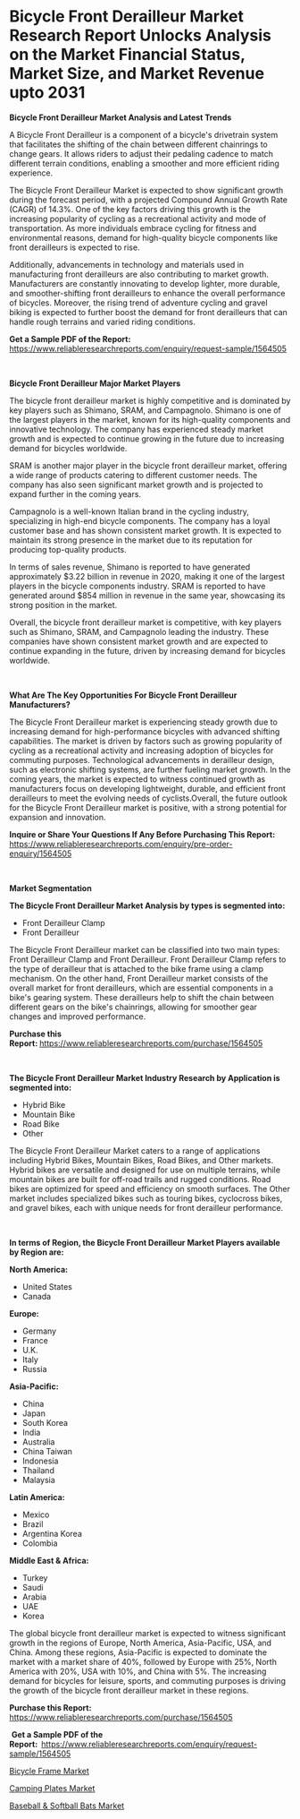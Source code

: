 <p><h1>Bicycle Front Derailleur Market Research Report Unlocks Analysis on the Market Financial Status, Market Size, and Market Revenue upto 2031</h1></p><p><strong>Bicycle Front Derailleur Market Analysis and Latest Trends</strong></p>
<p><p>A Bicycle Front Derailleur is a component of a bicycle's drivetrain system that facilitates the shifting of the chain between different chainrings to change gears. It allows riders to adjust their pedaling cadence to match different terrain conditions, enabling a smoother and more efficient riding experience.</p><p>The Bicycle Front Derailleur Market is expected to show significant growth during the forecast period, with a projected Compound Annual Growth Rate (CAGR) of 14.3%. One of the key factors driving this growth is the increasing popularity of cycling as a recreational activity and mode of transportation. As more individuals embrace cycling for fitness and environmental reasons, demand for high-quality bicycle components like front derailleurs is expected to rise.</p><p>Additionally, advancements in technology and materials used in manufacturing front derailleurs are also contributing to market growth. Manufacturers are constantly innovating to develop lighter, more durable, and smoother-shifting front derailleurs to enhance the overall performance of bicycles. Moreover, the rising trend of adventure cycling and gravel biking is expected to further boost the demand for front derailleurs that can handle rough terrains and varied riding conditions.</p></p>
<p><strong>Get a Sample PDF of the Report:&nbsp;</strong> <a href="https://www.reliableresearchreports.com/enquiry/request-sample/1564505">https://www.reliableresearchreports.com/enquiry/request-sample/1564505</a></p>
<p>&nbsp;</p>
<p><strong>Bicycle Front Derailleur Major Market Players</strong></p>
<p><p>The bicycle front derailleur market is highly competitive and is dominated by key players such as Shimano, SRAM, and Campagnolo. Shimano is one of the largest players in the market, known for its high-quality components and innovative technology. The company has experienced steady market growth and is expected to continue growing in the future due to increasing demand for bicycles worldwide.</p><p>SRAM is another major player in the bicycle front derailleur market, offering a wide range of products catering to different customer needs. The company has also seen significant market growth and is projected to expand further in the coming years.</p><p>Campagnolo is a well-known Italian brand in the cycling industry, specializing in high-end bicycle components. The company has a loyal customer base and has shown consistent market growth. It is expected to maintain its strong presence in the market due to its reputation for producing top-quality products.</p><p>In terms of sales revenue, Shimano is reported to have generated approximately $3.22 billion in revenue in 2020, making it one of the largest players in the bicycle components industry. SRAM is reported to have generated around $854 million in revenue in the same year, showcasing its strong position in the market.</p><p>Overall, the bicycle front derailleur market is competitive, with key players such as Shimano, SRAM, and Campagnolo leading the industry. These companies have shown consistent market growth and are expected to continue expanding in the future, driven by increasing demand for bicycles worldwide.</p></p>
<p>&nbsp;</p>
<p><strong>What Are The Key Opportunities For Bicycle Front Derailleur Manufacturers?</strong></p>
<p><p>The Bicycle Front Derailleur market is experiencing steady growth due to increasing demand for high-performance bicycles with advanced shifting capabilities. The market is driven by factors such as growing popularity of cycling as a recreational activity and increasing adoption of bicycles for commuting purposes. Technological advancements in derailleur design, such as electronic shifting systems, are further fueling market growth. In the coming years, the market is expected to witness continued growth as manufacturers focus on developing lightweight, durable, and efficient front derailleurs to meet the evolving needs of cyclists.Overall, the future outlook for the Bicycle Front Derailleur market is positive, with a strong potential for expansion and innovation.</p></p>
<p><strong>Inquire or Share Your Questions If Any Before Purchasing This Report:</strong> <a href="https://www.reliableresearchreports.com/enquiry/pre-order-enquiry/1564505">https://www.reliableresearchreports.com/enquiry/pre-order-enquiry/1564505</a></p>
<p>&nbsp;</p>
<p><strong>Market Segmentation</strong></p>
<p><strong>The Bicycle Front Derailleur Market Analysis by types is segmented into:</strong></p>
<p><ul><li>Front Derailleur Clamp</li><li>Front Derailleur</li></ul></p>
<p><p>The Bicycle Front Derailleur market can be classified into two main types: Front Derailleur Clamp and Front Derailleur. Front Derailleur Clamp refers to the type of derailleur that is attached to the bike frame using a clamp mechanism. On the other hand, Front Derailleur market consists of the overall market for front derailleurs, which are essential components in a bike's gearing system. These derailleurs help to shift the chain between different gears on the bike's chainrings, allowing for smoother gear changes and improved performance.</p></p>
<p><strong>Purchase this Report:&nbsp;</strong><a href="https://www.reliableresearchreports.com/purchase/1564505">https://www.reliableresearchreports.com/purchase/1564505</a></p>
<p>&nbsp;</p>
<p><strong>The Bicycle Front Derailleur Market Industry Research by Application is segmented into:</strong></p>
<p><ul><li>Hybrid Bike</li><li>Mountain Bike</li><li>Road Bike</li><li>Other</li></ul></p>
<p><p>The Bicycle Front Derailleur Market caters to a range of applications including Hybrid Bikes, Mountain Bikes, Road Bikes, and Other markets. Hybrid bikes are versatile and designed for use on multiple terrains, while mountain bikes are built for off-road trails and rugged conditions. Road bikes are optimized for speed and efficiency on smooth surfaces. The Other market includes specialized bikes such as touring bikes, cyclocross bikes, and gravel bikes, each with unique needs for front derailleur performance.</p></p>
<p>&nbsp;</p>
<p><strong>In terms of Region, the Bicycle Front Derailleur Market Players available by Region are:</strong></p>
<p>
    <p> <strong> North America: </strong>
        <ul>
            <li>United States</li>
            <li>Canada</li>
        </ul>
        </p> 
    <p> <strong> Europe: </strong>
        <ul>
            <li>Germany</li>
            <li>France</li>
            <li>U.K.</li>
            <li>Italy</li>
            <li>Russia</li>
        </ul>
        </p> 
    <p> <strong> Asia-Pacific: </strong>
        <ul>
            <li>China</li>
            <li>Japan</li>
            <li>South Korea</li>
            <li>India</li>
            <li>Australia</li>
            <li>China Taiwan</li>
            <li>Indonesia</li>
            <li>Thailand</li>
            <li>Malaysia</li>
        </ul>
        </p> 
    <p> <strong> Latin America: </strong>
        <ul>
            <li>Mexico</li>
            <li>Brazil</li>
            <li>Argentina Korea</li>
            <li>Colombia</li>
        </ul>
        </p> 
    <p> <strong> Middle East & Africa: </strong>
        <ul>
            <li>Turkey</li>
            <li>Saudi</li>
            <li>Arabia</li>
            <li>UAE</li>
            <li>Korea</li>
        </ul>
    </p>
    </p>
<p><p>The global bicycle front derailleur market is expected to witness significant growth in the regions of Europe, North America, Asia-Pacific, USA, and China. Among these regions, Asia-Pacific is expected to dominate the market with a market share of 40%, followed by Europe with 25%, North America with 20%, USA with 10%, and China with 5%. The increasing demand for bicycles for leisure, sports, and commuting purposes is driving the growth of the bicycle front derailleur market in these regions.</p></p>
<p><strong>Purchase this Report: </strong><a href="https://www.reliableresearchreports.com/purchase/1564505">https://www.reliableresearchreports.com/purchase/1564505</a></p>
<p>&nbsp;<strong>Get a Sample PDF of the Report:&nbsp;&nbsp;</strong><a href="https://www.reliableresearchreports.com/enquiry/request-sample/1564505">https://www.reliableresearchreports.com/enquiry/request-sample/1564505</a></p>
<p><strong></strong></p>
<p><p><a href="https://github.com/Angelnienowdseej3e45z3p8c/Market-Research-Report-List-1/blob/main/bicycle-frame-market.md">Bicycle Frame Market</a></p><p><a href="https://github.com/eeaveuhhh/Market-Research-Report-List-1/blob/main/camping-plates-market.md">Camping Plates Market</a></p><p><a href="https://github.com/brentleyjimmiealvaradoz4l1rea/Market-Research-Report-List-1/blob/main/baseball-softball-bats-market.md">Baseball & Softball Bats Market</a></p></p>